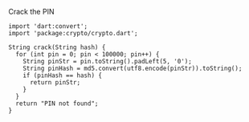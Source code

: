 Crack the PIN

    import 'dart:convert';
    import 'package:crypto/crypto.dart';
    
    String crack(String hash) {
      for (int pin = 0; pin < 100000; pin++) {
        String pinStr = pin.toString().padLeft(5, '0');
        String pinHash = md5.convert(utf8.encode(pinStr)).toString();
        if (pinHash == hash) {
          return pinStr;
        }
      }
      return "PIN not found";
    }

